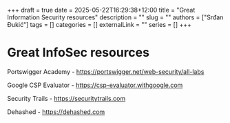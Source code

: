 +++ 
draft = true
date = 2025-05-22T16:29:38+12:00
title = "Great Information Security resources"
description = ""
slug = ""
authors = ["Srđan Đukić"]
tags = []
categories = []
externalLink = ""
series = []
+++
# Great InfoSec resources

Portswigger Academy - https://portswigger.net/web-security/all-labs

Google CSP Evaluator - https://csp-evaluator.withgoogle.com

Security Trails - https://securitytrails.com

Dehashed - https://dehashed.com
